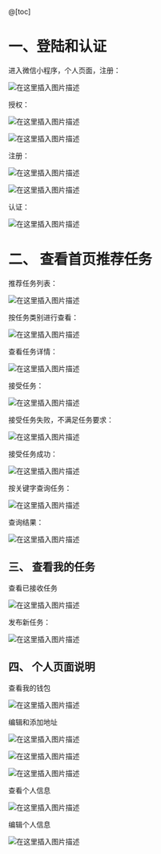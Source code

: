 ﻿@[toc]


# 一、登陆和认证
进入微信小程序，个人页面，注册：

![在这里插入图片描述](cait_images/登陆.png)

授权：

![在这里插入图片描述](cait_images/登陆2.png)

![在这里插入图片描述](cait_images/登陆3.png)

注册：

![在这里插入图片描述](cait_images/登陆4.png)

![在这里插入图片描述](cait_images/登陆5.png)

认证：

![在这里插入图片描述](cait_images/登陆7.png)

# 二、 查看首页推荐任务

推荐任务列表：

![在这里插入图片描述](cait_images/首页.png)

按任务类别进行查看：

![在这里插入图片描述](cait_images/首页2.png)

查看任务详情：

![在这里插入图片描述](cait_images/首页3.png)

接受任务：

![在这里插入图片描述](cait_images/首页4.png)

接受任务失败，不满足任务要求：

![在这里插入图片描述](cait_images/首页5.png)

接受任务成功：

![在这里插入图片描述](cait_images/首页6.png)

按关键字查询任务：

![在这里插入图片描述](cait_images/搜索1.png)

查询结果：

![在这里插入图片描述](cait_images/搜索2.png)

## 三、 查看我的任务

查看已接收任务

![在这里插入图片描述](cait_images/接收.png)

发布新任务：

![在这里插入图片描述](cait_images/发布.png)

## 四、  个人页面说明

查看我的钱包

![在这里插入图片描述](cait_images/钱包.png)

编辑和添加地址

![在这里插入图片描述](cait_images/地址.png)

![在这里插入图片描述](cait_images/地址2.png)

![在这里插入图片描述](cait_images/地址3.png)

查看个人信息

![在这里插入图片描述](cait_images/个人信息.png)

编辑个人信息

![在这里插入图片描述](cait_images/个人信息2.png)



